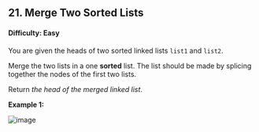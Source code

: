 ## 21. Merge Two Sorted Lists

#### Difficulty: Easy

You are given the heads of two sorted linked lists ```list1``` and ```list2```.

Merge the two lists in a one __sorted__ list. The list should be made by splicing together the nodes of the first two lists.

Return _the head of the merged linked list_.

__Example 1:__

![image](https://assets.leetcode.com/uploads/2020/10/03/merge_ex1.jpg)
